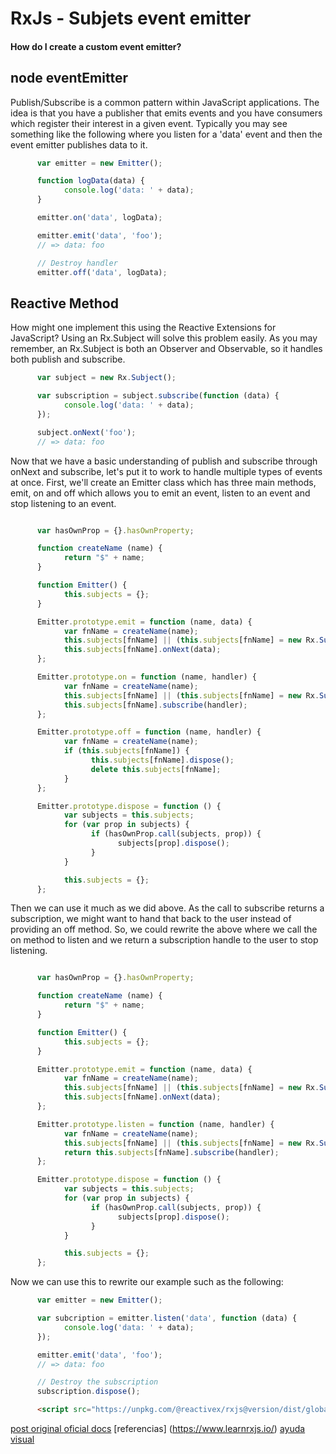 # RxJs - Subjets event emitter
#### How do I create a custom event emitter?

## node eventEmitter

Publish/Subscribe is a common pattern within JavaScript applications. The idea is that you have a publisher that emits events and you have consumers which register their interest in a given event. Typically you may see something like the following where you listen for a 'data' event and then the event emitter publishes data to it.


```javascript 
      var emitter = new Emitter();

      function logData(data) {
            console.log('data: ' + data);
      }

      emitter.on('data', logData);

      emitter.emit('data', 'foo');
      // => data: foo

      // Destroy handler
      emitter.off('data', logData);
```

## Reactive Method

How might one implement this using the Reactive Extensions for JavaScript? Using an Rx.Subject will solve this problem easily. As you may remember, an Rx.Subject is both an Observer and Observable, so it handles both publish and subscribe.

```javascript 
      var subject = new Rx.Subject();

      var subscription = subject.subscribe(function (data) {
            console.log('data: ' + data);
      });

      subject.onNext('foo');
      // => data: foo
```

Now that we have a basic understanding of publish and subscribe through onNext and subscribe, let's put it to work to handle multiple types of events at once. First, we'll create an Emitter class which has three main methods, emit, on and off which allows you to emit an event, listen to an event and stop listening to an event.

```javascript 

      var hasOwnProp = {}.hasOwnProperty;

      function createName (name) {
            return "$" + name;
      }

      function Emitter() {
            this.subjects = {};
      }

      Emitter.prototype.emit = function (name, data) {
            var fnName = createName(name);
            this.subjects[fnName] || (this.subjects[fnName] = new Rx.Subject());
            this.subjects[fnName].onNext(data);
      };

      Emitter.prototype.on = function (name, handler) {
            var fnName = createName(name);
            this.subjects[fnName] || (this.subjects[fnName] = new Rx.Subject());
            this.subjects[fnName].subscribe(handler);
      };

      Emitter.prototype.off = function (name, handler) {
            var fnName = createName(name);
            if (this.subjects[fnName]) {
                  this.subjects[fnName].dispose();
                  delete this.subjects[fnName];
            }
      };

      Emitter.prototype.dispose = function () {
            var subjects = this.subjects;
            for (var prop in subjects) {
                  if (hasOwnProp.call(subjects, prop)) {
                        subjects[prop].dispose();
                  }
            }

            this.subjects = {};
      };
```

Then we can use it much as we did above. As the call to subscribe returns a subscription, we might want to hand that back to the user instead of providing an off method. So, we could rewrite the above where we call the on method to listen and we return a subscription handle to the user to stop listening.

```javascript 

      var hasOwnProp = {}.hasOwnProperty;

      function createName (name) {
            return "$" + name;
      }

      function Emitter() {
            this.subjects = {};
      }

      Emitter.prototype.emit = function (name, data) {
            var fnName = createName(name);
            this.subjects[fnName] || (this.subjects[fnName] = new Rx.Subject());
            this.subjects[fnName].onNext(data);
      };

      Emitter.prototype.listen = function (name, handler) {
            var fnName = createName(name);
            this.subjects[fnName] || (this.subjects[fnName] = new Rx.Subject());
            return this.subjects[fnName].subscribe(handler);
      };

      Emitter.prototype.dispose = function () {
            var subjects = this.subjects;
            for (var prop in subjects) {
                  if (hasOwnProp.call(subjects, prop)) {
                        subjects[prop].dispose();
                  }
            }

            this.subjects = {};
      };
```

Now we can use this to rewrite our example such as the following:

```javascript 
      var emitter = new Emitter();

      var subcription = emitter.listen('data', function (data) {
            console.log('data: ' + data);
      });

      emitter.emit('data', 'foo');
      // => data: foo

      // Destroy the subscription
      subscription.dispose();
```

```HTML
      <script src="https://unpkg.com/@reactivex/rxjs@version/dist/global/Rx.umd.js"></script>
```


[post original ](https://github.com/Reactive-Extensions/RxJS/blob/master/doc/howdoi/eventemitter.md)
[oficial docs](http://reactivex.io/rxjs/manual/overview.html#introduction)
[referencias] (https://www.learnrxjs.io/)
[ayuda visual](https://rxmarbles.com/)